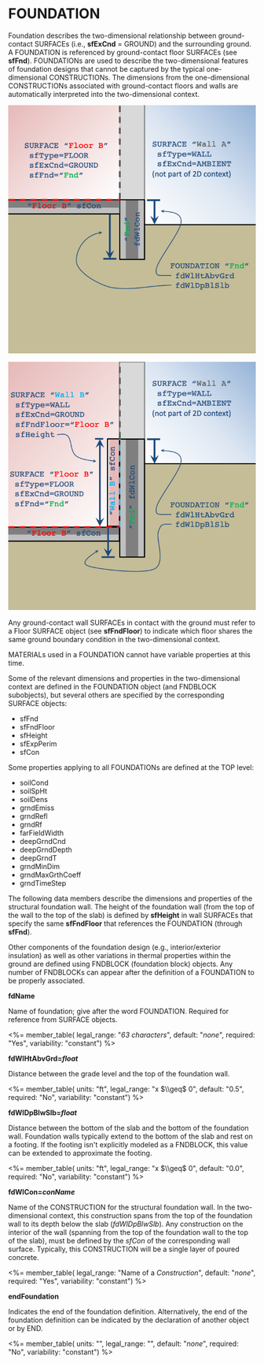 # FOUNDATION

Foundation describes the two-dimensional relationship between ground-contact SURFACEs (i.e., **sfExCnd** = GROUND) and the surrounding ground. A FOUNDATION is referenced by ground-contact floor SURFACEs (see **sfFnd**). FOUNDATIONs are used to describe the two-dimensional features of foundation designs that cannot be captured by the typical one-dimensional CONSTRUCTIONs. The dimensions from the one-dimensional CONSTRUCTIONs associated with ground-contact floors and walls are automatically interpreted into the two-dimensional context.

![Two-dimensional context for a slab foundation](media/fd_context_slab.png)

![Two-dimensional context with below grade walls](media/fd_context_basement.png)

Any ground-contact wall SURFACEs in contact with the ground must refer to a Floor SURFACE object (see **sfFndFloor**) to indicate which floor shares the same ground boundary condition in the two-dimensional context.

MATERIALs used in a FOUNDATION cannot have variable properties at this time.

Some of the relevant dimensions and properties in the two-dimensional context are defined in the FOUNDATION object (and FNDBLOCK subobjects), but several others are specified by the corresponding SURFACE objects:

- sfFnd
- sfFndFloor
- sfHeight
- sfExpPerim
- sfCon

Some properties applying to all FOUNDATIONs are defined at the TOP level:

- soilCond
- soilSpHt
- soilDens
- grndEmiss
- grndRefl
- grndRf
- farFieldWidth
- deepGrndCnd
- deepGrndDepth
- deepGrndT
- grndMinDim
- grndMaxGrthCoeff
- grndTimeStep

The following data members describe the dimensions and properties of the structural foundation wall. The height of the foundation wall (from the top of the wall to the top of the slab) is defined by **sfHeight** in wall SURFACEs that specify the same **sfFndFloor** that references the FOUNDATION (through **sfFnd**).

Other components of the foundation design (e.g., interior/exterior insulation) as well as other variations in thermal properties within the ground are defined using FNDBLOCK (foundation block) objects. Any number of FNDBLOCKs can appear after the definition of a FOUNDATION to be properly associated.

**fdName**

Name of foundation; give after the word FOUNDATION. Required for reference from SURFACE objects.

<%= member_table(
  legal_range: "*63 characters*",
  default: "*none*",
  required: "Yes",
  variability: "constant") %>

**fdWlHtAbvGrd=*float***

Distance between the grade level and the top of the foundation wall.

<%= member_table(
  units: "ft",
  legal_range: "x $\\geq$ 0",
  default: "0.5",
  required: "No",
  variability: "constant") %>

**fdWlDpBlwSlb=*float***

Distance between the bottom of the slab and the bottom of the foundation wall. Foundation walls typically extend to the bottom of the slab and rest on a footing. If the footing isn't explicitly modeled as a FNDBLOCK, this value can be extended to approximate the footing.

<%= member_table(
  units: "ft",
  legal_range: "x $\\geq$ 0",
  default: "0.0",
  required: "No",
  variability: "constant") %>

**fdWlCon=*conName***

Name of the CONSTRUCTION for the structural foundation wall. In the two-dimensional context, this construction spans from the top of the foundation wall to its depth below the slab (*fdWlDpBlwSlb*). Any construction on the interior of the wall (spanning from the top of the foundation wall to the top of the slab), must be defined by the *sfCon* of the corresponding wall surface. Typically, this CONSTRUCTION will be a single layer of poured concrete.

<%= member_table(
  legal_range: "Name of a *Construction*",
  default: "*none*",
  required: "Yes",
  variability: "constant") %>

**endFoundation**

Indicates the end of the foundation definition. Alternatively, the end of the foundation definition can be indicated by the declaration of another object or by END.

<%= member_table(
  units: "",
  legal_range: "",
  default: "*none*",
  required: "No",
  variability: "constant")
  %>
